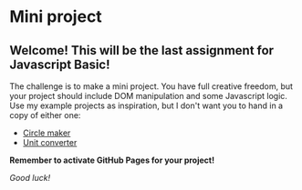 # Mini project

## Welcome! This will be the last assignment for Javascript Basic!

The challenge is to make a mini project. You have full creative freedom, but your project should include DOM manipulation and some Javascript logic. Use my example projects as inspiration, but I don't want you to hand in a copy of either one:

- [Circle maker](https://github.com/Kodehode-Stavanger/circle-maker)
- [Unit converter](https://github.com/Kodehode-Stavanger/unit-converter)

**Remember to activate GitHub Pages for your project!**

*Good luck!*
